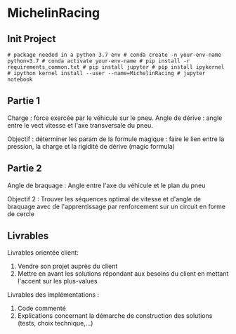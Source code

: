 # MichelinRacing

## Init Project
``
    # package needed in a python 3.7 env
    # conda create -n your-env-name python=3.7
    # conda activate your-env-name
    # pip install -r requirements_common.txt
    # pip install jupyter
    # pip install ipykernel
    # ipython kernel install --user --name=MichelinRacing
    # jupyter notebook
`` 

## Partie 1
Charge : force exercée par le véhicule sur le pneu.
Angle de dérive : angle entre le vect vitesse et l'axe transversale du pneu.

Objectif : déterminer les param de la formule magique : faire le lien entre la pression, la charge et la rigidité de dérive (magic formula)

## Partie 2
Angle de braquage : Angle entre l'axe du véhicule et le plan du pneu

Objectif 2 : Trouver les séquences optimal de vitesse et d'angle de braquage avec de l'apprentissage par renforcement sur un circuit en forme de cercle

## Livrables
Livrables orientée client: 
1. Vendre son projet auprès du client
2. Mettre en avant les solutions répondant aux besoins du client en mettant l'accent sur les plus-values

Livrables des implémentations :
1. Code commenté
2. Explications concernant la démarche de construction des solutions (tests, choix technique,...)
